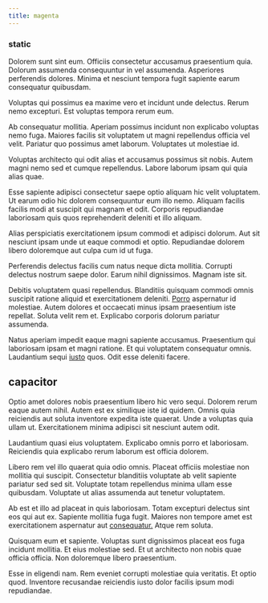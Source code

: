```yaml
---
title: magenta
---
```


### static

Dolorem sunt sint eum. Officiis consectetur accusamus praesentium quia. Dolorum assumenda consequuntur in vel assumenda. Asperiores perferendis dolores. Minima et nesciunt tempora fugit sapiente earum consequatur quibusdam.

Voluptas qui possimus ea maxime vero et incidunt unde delectus. Rerum nemo excepturi. Est voluptas tempora rerum eum.

Ab consequatur mollitia. Aperiam possimus incidunt non explicabo voluptas nemo fuga. Maiores facilis sit voluptatem ut magni repellendus officia vel velit. Pariatur quo possimus amet laborum. Voluptates ut molestiae id.

Voluptas architecto qui odit alias et accusamus possimus sit nobis. Autem magni nemo sed et cumque repellendus. Labore laborum ipsam qui quia alias quae.

Esse sapiente adipisci consectetur saepe optio aliquam hic velit voluptatem. Ut earum odio hic dolorem consequuntur eum illo nemo. Aliquam facilis facilis modi at suscipit qui magnam et odit. Corporis repudiandae laboriosam quis quos reprehenderit deleniti et illo aliquam.

Alias perspiciatis exercitationem ipsum commodi et adipisci dolorum. Aut sit nesciunt ipsam unde ut eaque commodi et optio. Repudiandae dolorem libero doloremque aut culpa cum id ut fuga.

Perferendis delectus facilis cum natus neque dicta mollitia. Corrupti delectus nostrum saepe dolor. Earum nihil dignissimos. Magnam iste sit.

Debitis voluptatem quasi repellendus. Blanditiis quisquam commodi omnis suscipit ratione aliquid et exercitationem deleniti. [Porro](/dolore/odio/dignissimos/quo/albania_alliance_silver.md) aspernatur id molestiae. Autem dolores et occaecati minus ipsam praesentium iste repellat. Soluta velit rem et. Explicabo corporis dolorum pariatur assumenda.

Natus aperiam impedit eaque magni sapiente accusamus. Praesentium qui laboriosam ipsam et magni ratione. Et qui voluptatem consequatur omnis. Laudantium sequi [iusto](/facere/odit/licensed_granite_salad.md) quos. Odit esse deleniti facere.

## capacitor

Optio amet dolores nobis praesentium libero hic vero sequi. Dolorem rerum eaque autem nihil. Autem est ex similique iste id quidem. Omnis quia reiciendis aut soluta inventore expedita iste quaerat. Unde a voluptas quia ullam ut. Exercitationem minima adipisci sit nesciunt autem odit.

Laudantium quasi eius voluptatem. Explicabo omnis porro et laboriosam. Reiciendis quia explicabo rerum laborum est officia dolorem.

Libero rem vel illo quaerat quia odio omnis. Placeat officiis molestiae non mollitia qui suscipit. Consectetur blanditiis voluptate ab velit sapiente pariatur sed sed sit. Voluptate totam repellendus minima ullam esse quibusdam. Voluptate ut alias assumenda aut tenetur voluptatem.

Ab est et illo ad placeat in quis laboriosam. Totam excepturi delectus sint eos qui aut ex. Sapiente mollitia fuga fugit. Maiores non tempore amet est exercitationem aspernatur aut [consequatur.](/consequatur/architecto/best_of_breed_sas.md) Atque rem soluta.

Quisquam eum et sapiente. Voluptas sunt dignissimos placeat eos fuga incidunt mollitia. Et eius molestiae sed. Et ut architecto non nobis quae officia officia. Non doloremque libero praesentium.

Esse in eligendi nam. Rem eveniet corrupti molestiae quia veritatis. Et optio quod. Inventore recusandae reiciendis iusto dolor facilis ipsum modi repudiandae.
